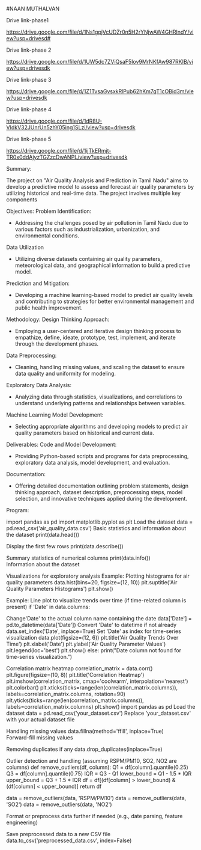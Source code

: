 #NAAN MUTHALVAN 

Drive link-phase1 

https://drive.google.com/file/d/1Ns1gpjVcUDZr0n5H2rYNjwAW4GHRIndY/view?usp=drivesd# 

Drive link-phase 2 

https://drive.google.com/file/d/1UW5dc7ZViQsaF5Iov9MrNKfAw987RKIB/view?usp=drivesdk

Drive link-phase 3 

https://drive.google.com/file/d/1Z1TvsaGvsxkRlPub62hKm7qT1cOBid3m/view?usp=drivesdk

Drive link-phase 4

https://drive.google.com/file/d/1dR8U-VIdkV32JUnrUn5zhY05ing1SLzi/view?usp=drivesdk

Drive link-phase 5

https://drive.google.com/file/d/1ijTkERmjt-TR0x0ddAjyzTGZzcDwANPL/view?usp=drivesdk


Summary:

   The project on "Air Quality Analysis and Prediction in Tamil Nadu" aims to develop a predictive model to assess and forecast air quality parameters by utilizing historical and real-time data. The project involves multiple key components

Objectives:
Problem Identification:
-  Addressing the challenges posed by air pollution in Tamil Nadu due to various factors such as industrialization, urbanization, and environmental conditions.

Data Utilization
- Utilizing diverse datasets containing air quality parameters, meteorological data, and geographical information to build a predictive model.
  
Prediction and Mitigation:
- Developing a machine learning-based model to predict air quality levels and contributing to strategies for better environmental management and public health improvement.
  
Methodology:
 Design Thinking Approach:
 - Employing a user-centered and iterative design thinking process to empathize, define, ideate, prototype, test, implement, and iterate through the development phases.
  
Data Preprocessing:
 - Cleaning, handling missing values, and scaling the dataset to ensure data quality and uniformity for modeling.

Exploratory Data Analysis:

 - Analyzing data through statistics, visualizations, and correlations to understand underlying patterns and relationships between variables.
   
Machine Learning Model Development:

 - Selecting appropriate algorithms and developing models to predict air quality parameters based on historical and current data.

 Deliverables:
 Code and Model Development:

 - Providing Python-based scripts and programs for data preprocessing, exploratory data analysis, model development, and evaluation.

 Documentation:

 - Offering detailed documentation outlining problem statements, design thinking approach, dataset description, preprocessing steps, model selection, and innovative techniques applied during the development.

Program:

import pandas as pd
import matplotlib.pyplot as plt
 Load the dataset
data = pd.read_csv('air_quality_data.csv')
Basic statistics and information about the dataset
print(data.head()) 

Display the first few rows
print(data.describe())

Summary statistics of numerical columns
print(data.info())  
Information about the dataset

 Visualizations for exploratory analysis
Example: Plotting histograms for air quality parameters
data.hist(bins=20, figsize=(12, 10))
plt.suptitle('Air Quality Parameters Histograms')
plt.show()

Example: Line plot to visualize trends over time (if time-related column is present)
if 'Date' in data.columns:

Change'Date' to the actual column name containing the date
    data['Date'] = pd.to_datetime(data['Date'])
    Convert 'Date' to datetime if not already
    data.set_index('Date', inplace=True) 
    Set 'Date' as index for time-series visualization
    data.plot(figsize=(12, 6))
    plt.title('Air Quality Trends Over Time')
    plt.xlabel('Date')
    plt.ylabel('Air Quality Parameter Values')
    plt.legend(loc='best')
    plt.show()
else:
    print("Date column not found for time-series visualization.")

 Correlation matrix heatmap
correlation_matrix = data.corr()
plt.figure(figsize=(10, 8))
plt.title('Correlation Heatmap')
plt.imshow(correlation_matrix, cmap='coolwarm', interpolation='nearest')
plt.colorbar()
plt.xticks(ticks=range(len(correlation_matrix.columns)), labels=correlation_matrix.columns, rotation=90)
plt.yticks(ticks=range(len(correlation_matrix.columns)), labels=correlation_matrix.columns)
plt.show()
import pandas as pd
 Load the dataset
data = pd.read_csv('your_dataset.csv')   Replace 'your_dataset.csv' with your actual dataset file

Handling missing values
data.fillna(method='ffill', inplace=True)  
Forward-fill missing values

Removing duplicates if any
data.drop_duplicates(inplace=True)

Outlier detection and handling (assuming RSPM/PM10, SO2, NO2 are columns)
def remove_outliers(df, column):
    Q1 = df[column].quantile(0.25)
    Q3 = df[column].quantile(0.75)
    IQR = Q3 - Q1
    lower_bound = Q1 - 1.5 * IQR
    upper_bound = Q3 + 1.5 * IQR
    df = df[(df[column] > lower_bound) & (df[column] < upper_bound)]
    return df

data = remove_outliers(data, 'RSPM/PM10')
data = remove_outliers(data, 'SO2')
data = remove_outliers(data, 'NO2')

Format or preprocess data further if needed (e.g., date parsing, feature engineering)

Save preprocessed data to a new CSV file
data.to_csv('preprocessed_data.csv', index=False)
